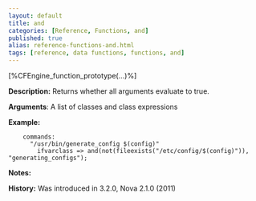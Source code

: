 ```yaml
---
layout: default
title: and
categories: [Reference, Functions, and]
published: true
alias: reference-functions-and.html
tags: [reference, data functions, functions, and]
---
```


[%CFEngine_function_prototype(...)%]

**Description:** Returns whether all arguments evaluate to true.

**Arguments**: A list of classes and class expressions

**Example:**

```cf3
    commands:
      "/usr/bin/generate_config $(config)"
        ifvarclass => and(not(fileexists("/etc/config/$(config)")), "generating_configs");
```

**Notes:**  
   
**History:** Was introduced in 3.2.0, Nova 2.1.0 (2011)

